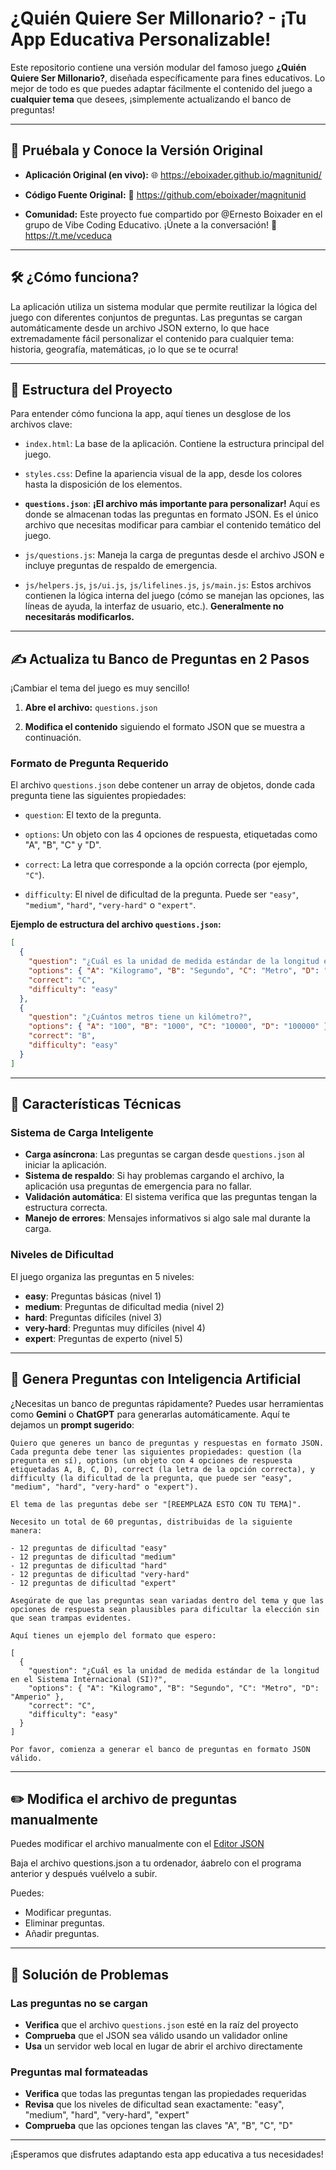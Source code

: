 # ¿Quién Quiere Ser Millonario? - ¡Tu App Educativa Personalizable!

Este repositorio contiene una versión modular del famoso juego **¿Quién Quiere Ser Millonario?**, diseñada específicamente para fines educativos. Lo mejor de todo es que puedes adaptar fácilmente el contenido del juego a **cualquier tema** que desees, ¡simplemente actualizando el banco de preguntas!

---

## 🚀 Pruébala y Conoce la Versión Original

* **Aplicación Original (en vivo):** 🌐 <https://eboixader.github.io/magnitunid/>

* **Código Fuente Original:** 🔗 <https://github.com/eboixader/magnitunid>

* **Comunidad:** Este proyecto fue compartido por @Ernesto Boixader en el grupo de Vibe Coding Educativo. ¡Únete a la conversación! 📣 <https://t.me/vceduca>

---

## 🛠️ ¿Cómo funciona?

La aplicación utiliza un sistema modular que permite reutilizar la lógica del juego con diferentes conjuntos de preguntas. Las preguntas se cargan automáticamente desde un archivo JSON externo, lo que hace extremadamente fácil personalizar el contenido para cualquier tema: historia, geografía, matemáticas, ¡o lo que se te ocurra!

---

## 📂 Estructura del Proyecto

Para entender cómo funciona la app, aquí tienes un desglose de los archivos clave:

* `index.html`: La base de la aplicación. Contiene la estructura principal del juego.

* `styles.css`: Define la apariencia visual de la app, desde los colores hasta la disposición de los elementos.

* **`questions.json`**: **¡El archivo más importante para personalizar!** Aquí es donde se almacenan todas las preguntas en formato JSON. Es el único archivo que necesitas modificar para cambiar el contenido temático del juego.

* `js/questions.js`: Maneja la carga de preguntas desde el archivo JSON e incluye preguntas de respaldo de emergencia.

* `js/helpers.js`, `js/ui.js`, `js/lifelines.js`, `js/main.js`: Estos archivos contienen la lógica interna del juego (cómo se manejan las opciones, las líneas de ayuda, la interfaz de usuario, etc.). **Generalmente no necesitarás modificarlos.**

---

## ✍️ Actualiza tu Banco de Preguntas en 2 Pasos

¡Cambiar el tema del juego es muy sencillo!

1. **Abre el archivo:** `questions.json`

2. **Modifica el contenido** siguiendo el formato JSON que se muestra a continuación.

### Formato de Pregunta Requerido

El archivo `questions.json` debe contener un array de objetos, donde cada pregunta tiene las siguientes propiedades:

* `question`: El texto de la pregunta.

* `options`: Un objeto con las 4 opciones de respuesta, etiquetadas como "A", "B", "C" y "D".

* `correct`: La letra que corresponde a la opción correcta (por ejemplo, `"C"`).

* `difficulty`: El nivel de dificultad de la pregunta. Puede ser `"easy"`, `"medium"`, `"hard"`, `"very-hard"` o `"expert"`.

**Ejemplo de estructura del archivo `questions.json`:**

```json
[
  {
    "question": "¿Cuál es la unidad de medida estándar de la longitud en el Sistema Internacional (SI)?",
    "options": { "A": "Kilogramo", "B": "Segundo", "C": "Metro", "D": "Amperio" },
    "correct": "C",
    "difficulty": "easy"
  },
  {
    "question": "¿Cuántos metros tiene un kilómetro?",
    "options": { "A": "100", "B": "1000", "C": "10000", "D": "100000" },
    "correct": "B",
    "difficulty": "easy"
  }
]
```

---

## 🔧 Características Técnicas

### Sistema de Carga Inteligente

- **Carga asíncrona**: Las preguntas se cargan desde `questions.json` al iniciar la aplicación.
- **Sistema de respaldo**: Si hay problemas cargando el archivo, la aplicación usa preguntas de emergencia para no fallar.
- **Validación automática**: El sistema verifica que las preguntas tengan la estructura correcta.
- **Manejo de errores**: Mensajes informativos si algo sale mal durante la carga.

### Niveles de Dificultad

El juego organiza las preguntas en 5 niveles:

- **easy**: Preguntas básicas (nivel 1)
- **medium**: Preguntas de dificultad media (nivel 2) 
- **hard**: Preguntas difíciles (nivel 3)
- **very-hard**: Preguntas muy difíciles (nivel 4)
- **expert**: Preguntas de experto (nivel 5)

---

## 🤖 Genera Preguntas con Inteligencia Artificial

¿Necesitas un banco de preguntas rápidamente? Puedes usar herramientas como **Gemini** o **ChatGPT** para generarlas automáticamente. Aquí te dejamos un **prompt sugerido**:

```
Quiero que generes un banco de preguntas y respuestas en formato JSON. Cada pregunta debe tener las siguientes propiedades: question (la pregunta en sí), options (un objeto con 4 opciones de respuesta etiquetadas A, B, C, D), correct (la letra de la opción correcta), y difficulty (la dificultad de la pregunta, que puede ser "easy", "medium", "hard", "very-hard" o "expert").

El tema de las preguntas debe ser "[REEMPLAZA ESTO CON TU TEMA]".

Necesito un total de 60 preguntas, distribuidas de la siguiente manera:

- 12 preguntas de dificultad "easy"
- 12 preguntas de dificultad "medium"
- 12 preguntas de dificultad "hard"
- 12 preguntas de dificultad "very-hard"
- 12 preguntas de dificultad "expert"

Asegúrate de que las preguntas sean variadas dentro del tema y que las opciones de respuesta sean plausibles para dificultar la elección sin que sean trampas evidentes.

Aquí tienes un ejemplo del formato que espero:

[
  {
    "question": "¿Cuál es la unidad de medida estándar de la longitud en el Sistema Internacional (SI)?",
    "options": { "A": "Kilogramo", "B": "Segundo", "C": "Metro", "D": "Amperio" },
    "correct": "C",
    "difficulty": "easy"
  }
]

Por favor, comienza a generar el banco de preguntas en formato JSON válido.
```

---

## ✏️ Modifica el archivo de preguntas manualmente
Puedes modificar el archivo manualmente con el [Editor JSON](https://labia.tiddlyhost.com/#Editor%20JSON)

Baja el archivo questions.json a tu ordenador, áabrelo con el programa anterior y después vuélvelo a subir.

Puedes:
- Modificar preguntas.
- Eliminar preguntas.
- Añadir preguntas.

---

## 🐛 Solución de Problemas

### Las preguntas no se cargan

- **Verifica** que el archivo `questions.json` esté en la raíz del proyecto
- **Comprueba** que el JSON sea válido usando un validador online
- **Usa** un servidor web local en lugar de abrir el archivo directamente



### Preguntas mal formateadas

- **Verifica** que todas las preguntas tengan las propiedades requeridas
- **Revisa** que los niveles de dificultad sean exactamente: "easy", "medium", "hard", "very-hard", "expert"
- **Comprueba** que las opciones tengan las claves "A", "B", "C", "D"

---

¡Esperamos que disfrutes adaptando esta app educativa a tus necesidades!
